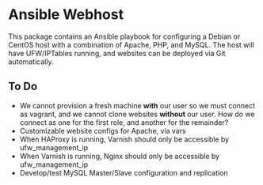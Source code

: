 # Ansible Webhost

This package contains an Ansible playbook for configuring a Debian or CentOS host with a combination of Apache, PHP, and MySQL. The host will have UFW/IPTables running, and websites can be deployed via Git automatically.

## To Do

* We cannot provision a fresh machine **with** our user so we must connect as vagrant, and we cannot clone websites **without** our user. How do we connect as one for the first role, and another for the remainder?
* Customizable website configs for Apache, via vars
* When HAProxy is running, Varnish should only be accessible by ufw_management_ip
* When Varnish is running, Nginx should only be accessible by ufw_management_ip
* Develop/test MySQL Master/Slave configuration and replication

